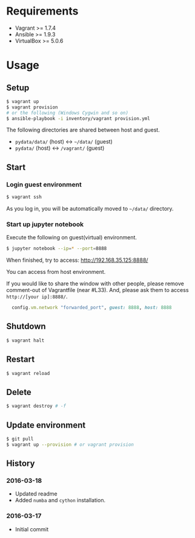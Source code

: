 # Requirements
* Vagrant >= 1.7.4
* Ansible >= 1.9.3
* VirtualBox >= 5.0.6

# Usage
## Setup
```sh
$ vagrant up
$ vagrant provision
# or the following (Windows Cygwin and so on)
$ ansible-playbook -i inventory/vagrant provision.yml
```

The following directories are shared between host and guest.
* `pydata/data/` (host) <-> `~/data/` (guest)
* `pydata/` (host) <-> `/vagrant/` (guest)

## Start
### Login guest environment
```sh
$ vagrant ssh
```
As you log in, you will be automatically moved to `~/data/` directory.

### Start up jupyter notebook
Execute the following on guest(virtual) environment.
```sh
$ jupyter notebook --ip=* --port=8888
```

When finished, try to access: http://192.168.35.125:8888/

You can access from host environment.

If you would like to share the window with other people,
please remove comment-out of Vagrantfile (near #L33).
And, please ask them to access `http://[your ip]:8888/`.

```ruby
  config.vm.network "forwarded_port", guest: 8888, host: 8888
```


## Shutdown
```sh
$ vagrant halt
```

## Restart
```sh
$ vagrant reload
```

## Delete
```sh
$ vagrant destroy # -f
```

## Update environment
```sh
$ git pull
$ vagrant up --provision # or vagrant provision
```

## History
### 2016-03-18
* Updated readme
* Added `numba` and `cython` installation.

### 2016-03-17
* Initial commit
